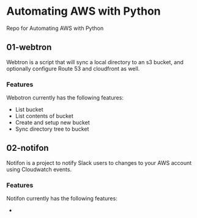 # Automating AWS with Python
Repo for Automating AWS with Python

## 01-webtron

Webtron is a script that will sync a local directory
to an s3 bucket, and optionally configure Route 53
and cloudfront as well.

### Features

Webotron currently has the following features:

- List bucket
- List contents of bucket
- Create and setup new bucket
- Sync directory tree to bucket

## 02-notifon

Notifon is a project to notify Slack users to changes to your AWS account
using Cloudwatch events.

### Features

Notifon currently has the following features:

- 
